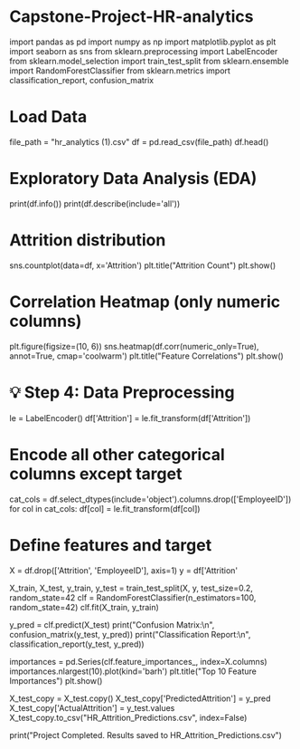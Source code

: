 # Capstone-Project-HR-analytics
import pandas as pd
import numpy as np
import matplotlib.pyplot as plt
import seaborn as sns
from sklearn.preprocessing import LabelEncoder
from sklearn.model_selection import train_test_split
from sklearn.ensemble import RandomForestClassifier
from sklearn.metrics import classification_report, confusion_matrix

# Load Data
file_path = "hr_analytics (1).csv"
df = pd.read_csv(file_path)
df.head()

# Exploratory Data Analysis (EDA)
print(df.info())
print(df.describe(include='all'))

# Attrition distribution
sns.countplot(data=df, x='Attrition')
plt.title("Attrition Count")
plt.show()

# Correlation Heatmap (only numeric columns)
plt.figure(figsize=(10, 6))
sns.heatmap(df.corr(numeric_only=True), annot=True, cmap='coolwarm')
plt.title("Feature Correlations")
plt.show()

# 💡 Step 4: Data Preprocessing
le = LabelEncoder()
df['Attrition'] = le.fit_transform(df['Attrition'])

# Encode all other categorical columns except target
cat_cols = df.select_dtypes(include='object').columns.drop(['EmployeeID'])
for col in cat_cols:
    df[col] = le.fit_transform(df[col])

# Define features and target
X = df.drop(['Attrition', 'EmployeeID'], axis=1)
y = df['Attrition'

X_train, X_test, y_train, y_test = train_test_split(X, y, test_size=0.2, random_state=42
clf = RandomForestClassifier(n_estimators=100, random_state=42)
clf.fit(X_train, y_train)

y_pred = clf.predict(X_test)
print("Confusion Matrix:\n", confusion_matrix(y_test, y_pred))
print("Classification Report:\n", classification_report(y_test, y_pred))

importances = pd.Series(clf.feature_importances_, index=X.columns)
importances.nlargest(10).plot(kind='barh')
plt.title("Top 10 Feature Importances")
plt.show()

X_test_copy = X_test.copy()
X_test_copy['PredictedAttrition'] = y_pred
X_test_copy['ActualAttrition'] = y_test.values
X_test_copy.to_csv("HR_Attrition_Predictions.csv", index=False)

print("Project Completed. Results saved to HR_Attrition_Predictions.csv")
